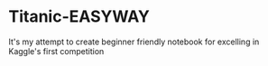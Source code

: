 # Titanic-EASYWAY
It's my attempt to create beginner friendly notebook for excelling in Kaggle's first competition
